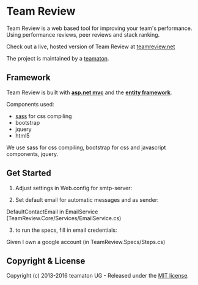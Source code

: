 # Team Review

Team Review is a web based tool for improving your team's performance. Using performance reviews, peer reviews and stack ranking.

Check out a live, hosted version of Team Review at <a href="http://teamreview.net">teamreview.net</a>

The project is maintained by a <a href="http://teamaton.com">teamaton</a>.

## Framework 

Team Review is built with **<a href="http://www.asp.net/mvc">asp.net mvc</a>** and the **<a href="https://msdn.microsoft.com/en-us/data/ef.aspx">entity framework</a>**.

Components used:

- <a href="http://sass-lang.com/">sass</a> for css compiling
- bootstrap
- jquery
- html5

We use sass for css compiling, bootstrap for css and javascript components, jquery.

## Get Started

1. Adjust settings in Web.config for smtp-server:

    <mailSettings>
     <smtp>
       <network defaultCredentials="false" host="my-mail.my-server.com" password="password" port="465" enableSsl="true" userName="me@me.com" />
     </smtp>
   </mailSettings>


2. Set default email for automatic messages and as sender:

DefaultContactEmail in EmailService (TeamReview.Core/Services/EmailService.cs)


3. to run the specs, fill in email credentials:

Given I own a google account (in TeamReview.Specs/Steps.cs)

## Copyright & License

Copyright (c) 2013-2016 teamaton UG - Released under the [MIT license](LICENSE).

